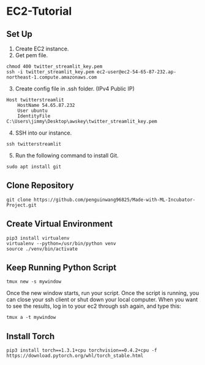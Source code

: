 # EC2-Tutorial

## Set Up
1. Create EC2 instance.
2. Get pem file.
```console
chmod 400 twitter_streamlit_key.pem
ssh -i twitter_streamlit_key.pem ec2-user@ec2-54-65-87-232.ap-northeast-1.compute.amazonaws.com
```
3. Create config file in .ssh folder. (IPv4 Public IP)
```console
Host twitterstreamlit
	HostName 54.65.87.232
	User ubuntu
	IdentityFile C:\Users\jimmy\Desktop\awskey\twitter_streamlit_key.pem
```
4. SSH into our instance.
```console
ssh twitterstreamlit
```
5. Run the following command to install Git.
```console
sudo apt install git
```

## Clone Repository
```console
git clone https://github.com/penguinwang96825/Made-with-ML-Incubator-Project.git
```

## Create Virtual Environment
```console
pip3 install virtualenv
virtualenv --python=/usr/bin/python venv
source ./venv/bin/activate
```

## Keep Running Python Script
```console
tmux new -s mywindow
```
Once the new window starts, run your script. Once the script is running, you can close your ssh client or shut down your local computer. When you want to see the results, log in to your ec2 through ssh again, and type this:
```console
tmux a -t mywindow
```

## Install Torch
```console
pip3 install torch==1.3.1+cpu torchvision==0.4.2+cpu -f https://download.pytorch.org/whl/torch_stable.html
```
